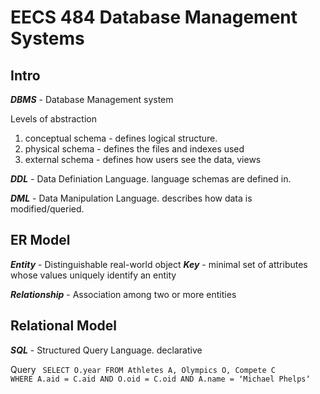 # EECS 484 Database Management Systems

## Intro
***DBMS*** - Database Management system

Levels of abstraction
1. conceptual schema - defines logical structure.
2. physical schema - defines the files and indexes used
3. external schema - defines how users see the data, views

***DDL*** - Data Definiation Language. language schemas are defined in.

***DML*** - Data Manipulation Language. describes how data is modified/queried.

## ER Model

***Entity*** - Distinguishable real-world object 
***Key*** -  minimal set of attributes whose values uniquely identify an entity

***Relationship*** - Association among two or more entities

## Relational Model

***SQL*** - Structured Query Language. declarative

Query
<code>
SELECT O.year
FROM Athletes A, Olympics O, Compete C
WHERE A.aid = C.aid AND O.oid = C.oid
 AND A.name = ʻMichael Phelpsʼ
</code>
 
